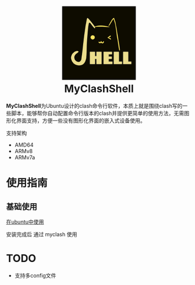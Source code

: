 <h1 align="center">
  <img src="./doc/pic.png" alt="Clash" width="200">
  <br>MyClashShell<br>
</h1>

**MyClashShell**为Ubuntu设计的clash命令行软件，本质上就是围绕clash写的一些脚本，能够帮你自动配置命令行版本的clash并提供更简单的使用方法，无需图形化界面支持，方便一些没有图形化界面的嵌入式设备使用。

支持架构 

- AMD64
- ARMv8
- ARMv7a

# 使用指南
## 基础使用
[在ubuntu中使用](./doc/%E5%9C%A8ubuntu%E4%B8%AD%E4%BD%BF%E7%94%A8.md)

<!-- [在docker中使用](./doc/%E5%9C%A8docker%E4%B8%AD%E4%BD%BF%E7%94%A8.md)

[在wsl2中使用](./doc/%E5%9C%A8wsl%E4%B8%AD%E4%BD%BF%E7%94%A8.md) -->
安装完成后 通过 myclash 使用

# TODO 

- 支持多config文件